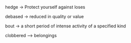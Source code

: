 hedge -> Protect yourself against loses

debased -> reduced in quality or value

bout -> a short period of intense activity of a specified kind

clobbered --> belongings
